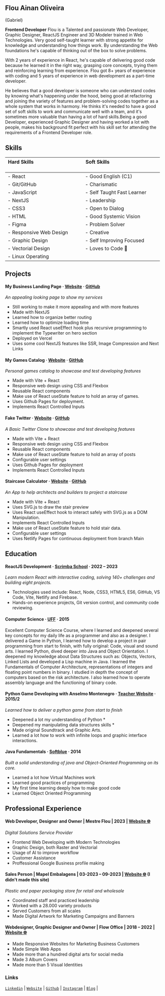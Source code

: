 <!-- ![](/src/images/profile-round.webp)<br/> -->
## Flou Ainan Oliveira
(Gabriel)

**Frontend Developer**
Flou is a Talented and passionate Web Developer, Graphic Designer, ReactJS Engineer and 3D Modeler trained in Web Technologies. Very good self-taught learner with strong appetite for knowledge and understanding how things work. By understanding the Web foundations he's capable of thinking out of the box to solve problems.

With 2 years of experience in React, he's capable of delivering good code because he learned it in the right way, grasping core concepts, trying them and reinforcing learning from experience. Flou got 8+ years of experience with coding and 5 years of experience in web development as a part-time developer.

He believes that a good developer is someone who can understand codes by knowing what's happening under the hood, being good at refactoring and joining the variety of features and problem-solving codes together as a whole system that works in harmony. He thinks it's needed to have a good set of soft skills to work and communicate well with a team, and it's sometimes more valuable than having a lot of hard skills.Being a good Developer, experienced Graphic Designer and having worked a lot with people, makes his background fit perfect with his skill set for attending the requirements of a Frontend Developer role.

  
Skills
----
|**Hard Skills**‏‏‎ ‎‏‏‎ ‎‏‏‎ ‎‏‏‎ ‎‏‏‎ ‎‏‏‎ ‎‏‏‎ ‎‏‏‎ ‎‏‏‎ ‏‏‎ ‎‏‏‎ ‎‏‏‎ ‎‏‏‎ ‎‏‏‎ ‎‏‏‎ ‎‏‏‎ ‎‏‏‎ ‎‏‏‎ ‎‎‏‏‎ ‎‏‏‎ ‎‏‏‎ ‎‏‏‎ ‎‏‏‎ ‎‏‏‎ ‎‏‏‎ ‎‏‏‎ ‏‏‎ ‎‏‏‎ ‎‏‏‎ ‎‏‏‎ ‎‏‏‎ ‎‏‏‎ ‎‏‏‎ ‎‏‏‎ ‎‏‏‎ ‎‎‏‏‎ ‎‏‏‎ ‎ |**Soft Skills** ‏‏‎ ‎‏‏‎ ‎‏‏‎ ‎‏‏‎ ‎‏‏‎ ‎‏‏‎ ‎‏‏‎ ‎‏‏‎ ‎‏‏‎ ‏‏‎ ‎‏‏‎ ‎‏‏‎ ‎‏‏‎ ‎‏‏‎ ‎‏‏‎ ‎‏‏‎ ‎‏‏‎ ‎‏‏‎ ‎‎‏‏‎ ‎‏‏‎ ‎‏‏‎ ‎‏‏‎ ‎‏‏‎ ‎‏‏‎ ‎‏‏‎ ‎‏‏‎ ‏‏‎ ‎‏‏‎ ‎‏‏‎ ‎‏‏‎ ‎‏‏‎ ‎‏‏‎ ‎‏‏‎ ‎‏‏‎ ‎‏‏‎ ‎‎‏‏‎ ‎‏‏‎ ‎|
|---|---|
| - React | - Good English (C1) ‎|
| - Git/GitHub | - Charismatic |
| - JavaScript | - Self Taught Fast Learner |
| - NextJS | - Leadership |
| - CSS3 | - Open to Dialog |
| - HTML | - Good Systemic Vision |
| - Figma | - Problem Solver |
| - Responsive Web Design | - Creative |
| - Graphic Design | - Self Improving Focused  |
| - Vectorial Design | - Loves to Code 🧡 |
| - Linux Operating |  |

Projects
-----
#### My Business Landing Page · [Website](https://www.mestreflou.com.br "Deployed Project") · [GitHub](https://github.com/flou-ainan/servicos-do-mestre "GitHub Repository")
*An appealing looking page to show my services*
*	Still working to make it more appealing and with more features
*	Made with NextJS
*	Learned how to organize better routing
*	Learned how to optimize loading time
*	Smartly used React useEffect hook plus recursive programming to implement the Typewriter on hero section
*	Deployed on Vercel
*	Uses some cool NextJS features like SSR, Image Compression and Next Links

#### My Games Catalog · [Website](https://flou-ainan.github.io/my-games-catalog/ "Deployed Project") · [GitHub](https://github.com/flou-ainan/my-games-catalog "GitHub Repository") 
*Personal games catalog to showcase and test developing features*
* Made with Vite + React
* Responsive web design using CSS and Flexbox
* Reusable React components
* Make use of React useState feature to hold an array of games.
* Uses Github Pages for deployment.
* Implements React Controlled Inputs
#### Fake Twitter · [Website](https://flou-ainan.github.io/twitter-post-maker/ "Deployed Project") · [GitHub](https://flou-ainan.github.io/twitter-post-maker/ "GitHub Repository") 
*A Basic Twitter Clone to showcase and test developing features*
* Made with Vite + React
* Responsive web design using CSS and Flexbox
* Reusable React components
* Make use of React useState feature to hold an array of posts
* Configurable user settings
* Uses Github Pages for deployment
* Implements React Controlled Inputs
#### Staircase Calculator · [Website](https://app-escadas-codeart.netlify.app/ "Deployed Project") · [GitHub](https://github.com/flou-ainan/app-escadas-codeart#app-para-projetar-escadas "GitHub Repository") 
*An App to help architects and builders to project a staircase*
* Made with Vite + React
* Uses SVG.js to draw the stair preview
* Uses React useEffect hook to interact safely with SVG.js as a DOM Manipulation.
* Implements React Controlled Inputs
* Make use of React useState feature to hold stair data.
* Configurable user settings
* Uses Netlify Pages for continuous deployment from branch Main

Education
----
#### ReactJS Development · [Scrimba School](https://scrimba.com/learn/learnreact "Course Webpage") · 2022 – 2023
*Learn modern React with interactive coding, solving 140+ challenges and building eight projects.*  
*	Technologies used include: React, Node, CSS3, HTML5, ES6, GitHub, VS Code, Vite, Netlify and Firebase.
*	Hands-on experience projects, Git version control, and community code reviewing.  
#### Computer Science · [UFF](https://www.uff.br/ "University Website") · 2015
Excellent Computer Science Course, where I learned and deepened several key concepts for my daily life as a programmer and also as a designer. I delivered a Game in Python, I learned how to develop a project in pair programming from start to finish, with fully original: Code, visual and sound arts. I learned Python, dived deeper into Java and Object Orientation. I deepened my knowledge about Data Structures such as: Objects, Vectors, Linked Lists and developed a Lisp machine in Java. I learned the Fundamentals of Computer Architecture, representations of integers and floating point numbers in binary. I studied in depth the concept of computers based on the risk architecture. I also learned how to operate assembly language and the functioning of binary code.
#### Python Game Developing with Anselmo Montenegro · [Teacher Website](http://profs.ic.uff.br/~anselmo/cursos/LabGames/LabGames20151/exercicios.html "Teacher Website") · 2015/2
*Learned how to deliver a python game from start to finish*
* Deepened a lot my understanding of Python *
* Deepened my manipulating data structures skills *
* Made original Soundtrack and Graphic Arts.
* Learned a lot how to work with infinite loops and graphic interface interactions.
#### Java Fundamentals · [Softblue](https://softblue.com.br/ "Course Provider Webpage") · 2014
*Built a solid understanding of java and Object-Oriented Programming on its core.*
* Learned a lot how Virtual Machines work
* Learned good practices of programming
* My first time learning deeply how to make good code
* Learned Object Oriented Programming

Professional Experience
------
#### Web Developer, Designer and Owner | Mestre Flou | 2023 | [Website 🌐](https://www.mestreflou.com.br/)
*Digital Solutions Service Provider*
* Frontend Web Developing with Modern Technologies
* Graphic Design, both Raster and Vectorial
* Usage of AI to improve workflow
* Customer Assistance
* Proffessional Google Business profile making
#### Sales Person | Mapel Embalagens | 03-2023 – 09-2023 | [Website 🌐](https://mapelembalagens.com.br/) (I didn't made this site)  
*Plastic and paper packaging store for retail and wholesale*
*	Coordinated staff and practiced leadership
*	Worked with a 28.000 variety products   
*	Served Customers from all scales
*	Made Digital Artwork for Marketing Campaigns and Banners 
#### Webdesigner, Graphic Designer and Owner | Flow Office | 2018 – 2022 | [Website 🌐](http://flowoffice.eu5.net/)
* Made Responsive Websites for Marketing Business Customers
* Made Simple Web Apps
*	Made more than a hundred digital arts for social media
*	Made 3 Album Covers
*	Made more than 5 Visual Identities
### Links						
  [`Linkedin`](https://www.linkedin.com/in/flouainan/) | [`Website`](https://www.mestreflou.com.br/) | [`Github`](https://github.com/flou-ainan/) | [`Instagram`](https://www.instagram.com/mestreflou/) |  [`Blog`](https://mestreflou.blogspot.com/) |

